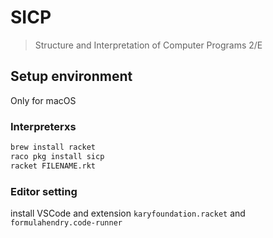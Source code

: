 # SICP
> Structure and Interpretation of Computer Programs 2/E

## Setup environment

Only for macOS

### Interpreterxs

```bash 
brew install racket
raco pkg install sicp
racket FILENAME.rkt
```

### Editor setting

install VSCode and extension `karyfoundation.racket` and `formulahendry.code-runner`
